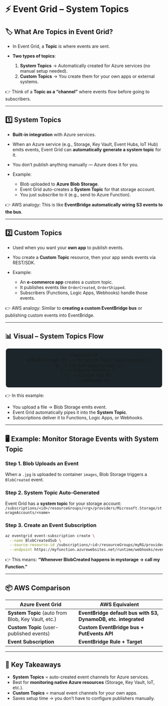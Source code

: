 # ⚡ Event Grid – System Topics

## 🏷️ What Are Topics in Event Grid?

- In Event Grid, a **Topic** is where events are sent.
- **Two types of topics**:

  1. **System Topics** → Automatically created for Azure services (no manual setup needed).
  2. **Custom Topics** → You create them for your own apps or external systems.

👉 Think of a **Topic as a “channel”** where events flow before going to subscribers.

---

## 1️⃣ **System Topics**

- **Built-in integration** with Azure services.
- When an Azure service (e.g., Storage, Key Vault, Event Hubs, IoT Hub) emits events, Event Grid can **automatically generate a system topic** for it.
- You don’t publish anything manually — Azure does it for you.
- Example:

  - Blob uploaded to **Azure Blob Storage**.
  - Event Grid auto-creates a **System Topic** for that storage account.
  - You just subscribe to it (e.g., send to Azure Function).

👉 AWS analogy: This is like **EventBridge automatically wiring S3 events to the bus**.

---

## 2️⃣ **Custom Topics**

- Used when you want your **own app** to publish events.
- You create a **Custom Topic** resource, then your app sends events via REST/SDK.
- Example:

  - An **e-commerce app** creates a custom topic.
  - It publishes events like `OrderCreated`, `OrderShipped`.
  - Subscribers (Functions, Logic Apps, Webhooks) handle those events.

👉 AWS analogy: Similar to **creating a custom EventBridge bus** or publishing custom events into EventBridge.

---

## 📊 Visual – System Topics Flow

<div align="center" style="background-color: #1c2529ff ;border-radius: 10px;border: 2px solid white">

```mermaid
flowchart LR
    A[Blob Storage 📦] --> B["System Topic (auto-created)"]
    B --> C[Event Subscription 🎯]
    C --> D[Azure Function ⚡]
    C --> E[Logic App 🛠️]
    C --> F[Webhook 🌐]
```

</div>

👉 In this example:

- You upload a file → Blob Storage emits event.
- Event Grid automatically pipes it into the **System Topic**.
- Subscriptions deliver it to Functions, Logic Apps, or Webhooks.

---

## 🖥️ Example: Monitor Storage Events with System Topic

### Step 1. Blob Uploads an Event

When a `.jpg` is uploaded to container `images`, Blob Storage triggers a `BlobCreated` event.

### Step 2. System Topic Auto-Generated

Event Grid has a **system topic** for your storage account:
`/subscriptions/<id>/resourceGroups/<rg>/providers/Microsoft.Storage/storageAccounts/<name>`

### Step 3. Create an Event Subscription

```bash
az eventgrid event-subscription create \
  --name BlobCreatedSub \
  --source-resource-id /subscriptions/<id>/resourceGroups/myRG/providers/Microsoft.Storage/storageAccounts/mystorage \
  --endpoint https://myfunction.azurewebsites.net/runtime/webhooks/eventgrid?code=<function-key>
```

👉 This means: **“Whenever BlobCreated happens in mystorage → call my Function.”**

---

## 📦 AWS Comparison

| Azure Event Grid                                   | AWS Equivalent                                                 |
| -------------------------------------------------- | -------------------------------------------------------------- |
| **System Topic** (auto from Blob, Key Vault, etc.) | **EventBridge default bus with S3, DynamoDB, etc. integrated** |
| **Custom Topic** (user-published events)           | **Custom EventBridge bus + PutEvents API**                     |
| **Event Subscription**                             | **EventBridge Rule + Target**                                  |

---

## 🎯 Key Takeaways

- **System Topics** = auto-created event channels for Azure services.
- Best for **monitoring native Azure resources** (Storage, Key Vault, IoT, etc.).
- **Custom Topics** = manual event channels for your own apps.
- Saves setup time → you don’t have to configure publishers manually.
